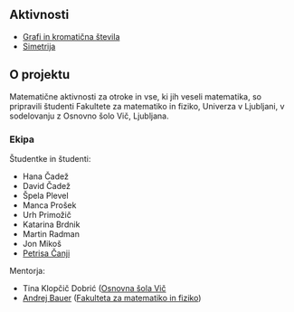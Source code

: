 ## Aktivnosti

* [Grafi in kromatična števila](grafi-in-kromaticna-stevila.html)
* [Simetrija](simetrija.html)

## O projektu

Matematične aktivnosti za otroke in vse, ki jih veseli matematika, so pripravili študenti Fakultete za matematiko in fiziko, Univerza v Ljubljani, v sodelovanju z Osnovno šolo Vič, Ljubljana.

### Ekipa

Študentke in študenti:

* Hana Čadež
* David Čadež
* Špela Plevel
* Manca Prošek
* Urh Primožič
* Katarina Brdnik
* Martin Radman
* Jon Mikoš
* [Petrisa Čanji](https://github.com/petrisa-canji)

Mentorja:

* Tina Klopčič Dobrić ([Osnovna šola Vič](http://www.osvic.si)
* [Andrej Bauer](https://andrej.com/) ([Fakulteta za matematiko in fiziko](https://www.fmf.uni-lj.si/si/))
